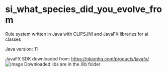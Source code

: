 # si_what_species_did_you_evolve_from
Rule system written in Java with CLIPSJNI and JavaFX libraries for ai classes

Java version: 11

JavaFX SDK downloaded from: https://gluonhq.com/products/javafx/
![image](https://github.com/nezquick123/si_what_species_did_you_evolve_from/assets/57602308/06464001-a17a-4615-addb-1ed1d60193e6)
Downloaded libs are in the /lib folder
